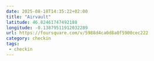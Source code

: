 ```yaml
---
date: 2025-08-18T14:35:22+02:00
title: "Airvault"
latitude: 46.82461747492188
longitude: -0.13879511912032289
url: https://foursquare.com/v/5988d4ca0d8a0f5900cec222
category: checkin
tags:
 - checkin
---
```

